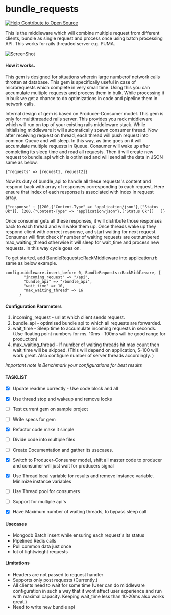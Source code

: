 # bundle_requests

[![Help Contribute to Open Source](https://www.codetriage.com/lprashant-94/bundle_requests/badges/users.svg)](https://www.codetriage.com/lprashant-94/bundle_requests)

This is the middleware which will combine multiple request from different clients, bundle as single request and process once using batch processing API. This works for rails threaded server e.g. PUMA.

![ScreenShot](https://raw.github.com/lprashant-94/bundle_requests/master/HighLevelDesign.jpg)

#### How it works.
This gem is designed for situations wherein large numberof  network calls throtten at database. This gem is specifically useful in case of microrequests which complete in very small time. Using this you can accumulate multiple requests and process them in bulk. While processing it in bulk we get a chance to do optimizations in code and pipeline them in network calls.

Internal design of gem is based on Producer-Consumer model. This gem is only for multithreaded rails server. This provides you rack middleware which will run on top of your existing rails middleware stack. While initialising middleware it will automatically spawn consumer thread.
Now after receiving request on thread, each thread will push request into common Queue and will sleep. In this way, as time goes on it will accumulate multiple requests in Queue.
Consumer will wake up after completing its sleep time and read all requests. Then it will create new request to bundle_api which is optimised and will send all the data in JSON same as below.
```
{"requests" => [request1, request2]}
```
Now its duty of bundle_api to handle all these requests's content and respond back with array of responses corresponding to each request. Here ensure that index of each response is associated with index in request array.
```
{"response" : [[200,{"Content-Type" => "application/json"},["Status Ok"]], [200,{"Content-Type" => "application/json"},["Status Ok"]]   ]}
```

Once consumer gets all these responses, it will distribute those responses back to each thread and will wake them up.
Once threads wake up they respond client with correct response, and start waiting for next request.
Consumer will first check if number of waiting requests are outnumbered max_waiting_thread otherwise it will sleep for wait_time and process new requests. In this way cycle goes on.

To get started, add BundleRequests::RackMiddleware into application.rb same as below example.


```
config.middleware.insert_before 0, BundleRequests::RackMiddleware, {
        "incoming_request" => "/api",
        "bundle_api" => "/bundle_api",
        "wait_time" => 10,
        "max_waiting_thread" => 16
      }
```
#### Configuration Parameters
1. incoming_request - url at which client sends request.
2. bundle_api - optimised bundle api to which all requests are forwarded.
3. wait_time - Sleep time to accumulate incoming requests in seconds. (Use floating point numbers for ms. 10ms - 100ms will be good range for production)
4. max_waiting_thread - If number of waiting threads hit max count then wait_time will be skipped. (This will depend on application, 5-100 will work great. Also configure number of server threads accordingly. )

*Important note is Benchmark your configurations for best results*

#### TASKLIST
- [x] Update readme correctly - Use code block and all
- [x] Use thread stop and wakeup and remove locks
- [ ] Test current gem on sample project
- [ ] Write specs for gem
- [x] Refactor code make it simple
- [ ] Divide code into multiple files
- [ ] Create Documentation and gather its usecases.
- [x] Switch to Producer-Consumer model, shift all master code to producer and consumer will just wait for producers signal
- [x] Use Thread local variable for results and remove instance variable. Minimize instance variables
- [ ] Use Thread pool for consumers
- [ ] Support for multiple api's
- [x] Have Maximum number of waiting threads, to bypass sleep call



#### Usecases
- Mongodb Batch insert while ensuring each request's its status
- Pipelined Redis calls
- Pull common data just once
- lot of lightwieght requests

#### Limitations
- Headers are not passed to request handler
- Supports only post requests (Currently.)
- All clients need to wait for some time (User can do middleware configuration in such a way that it wont affect user experience and run with maximal capacity. Keeping wait_time less than 10-20ms also works great.)
- Need to write new bundle api

